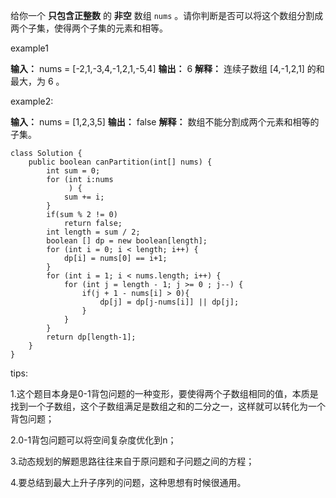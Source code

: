 给你一个 **只包含正整数** 的 **非空** 数组 `nums` 。请你判断是否可以将这个数组分割成两个子集，使得两个子集的元素和相等。

example1

**输入：** nums = [-2,1,-3,4,-1,2,1,-5,4]
**输出：** 6
**解释：** 连续子数组 [4,-1,2,1] 的和最大，为 6 。

example2:

**输入：** nums = [1,2,3,5]
**输出：** false
**解释：** 数组不能分割成两个元素和相等的子集。

```
class Solution {
    public boolean canPartition(int[] nums) {
        int sum = 0;
        for (int i:nums
             ) {
            sum += i;
        }
        if(sum % 2 != 0)
            return false;
        int length = sum / 2;
        boolean [] dp = new boolean[length];
        for (int i = 0; i < length; i++) {
            dp[i] = nums[0] == i+1;
        }
        for (int i = 1; i < nums.length; i++) {
            for (int j = length - 1; j >= 0 ; j--) {
                if(j + 1 - nums[i] > 0){
                    dp[j] = dp[j-nums[i]] || dp[j];
                }
            }
        }
        return dp[length-1];
    }
}
```

tips:

1.这个题目本身是0-1背包问题的一种变形，要使得两个子数组相同的值，本质是找到一个子数组，这个子数组满足是数组之和的二分之一，这样就可以转化为一个背包问题；

2.0-1背包问题可以将空间复杂度优化到n；

3.动态规划的解题思路往往来自于原问题和子问题之间的方程；

4.要总结到最大上升子序列的问题，这种思想有时候很通用。


